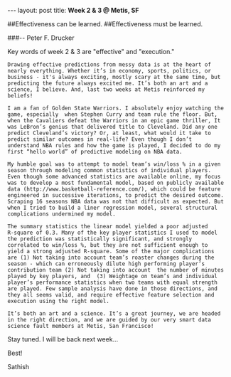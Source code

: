 --- layout: post title: **Week 2 & 3 @ Metis, SF**


##Effectiveness can be learned. 
##Effectiveness must be learned.

###-- Peter F. Drucker 

Key words of week 2 & 3 are "effective" and "execution."

	Drawing effective predictions from messy data is at the heart of
	nearly everything. Whether it’s in economy, sports, politics, or
	business - it's always exciting, mostly scary at the same time, but
	predicting the future always excited me. It’s both an art and a
	science, I believe. And, last two weeks at Metis reinforced my
	beliefs!

	I am a fan of Golden State Warriors. I absolutely enjoy watching the
	game, especially  when Stephen Curry and team rule the floor. But,
	when the Cavaliers defeat the Warriors in an epic game thriller, It
	was LeBron’s genius that delivered title to Cleveland. Did any one
	predict Cleveland’s victory? Or, at least, what would it take to
	predict similar outcomes in real-life? Even though I don’t
	understand NBA rules and how the game is played, I decided to do my
	first “hello world” of predictive modeling on NBA data.

	My humble goal was to attempt to model team’s win/loss % in a given
	season through modeling common statistics of individual players.
	Even though some advanced statistics are available online, my focus
	was to develop a most fundamental model, based on publicly available
	data (http://www.basketball-reference.com/), which could be feature
	engineered in successive iterations, to predict the desired outcome.
	Scraping 16 seasons NBA data was not that difficult as expected. But
	when I tried to build a liner regression model, several structural
	complications undermined my model.

	The summary statistics the linear model yielded a poor adjusted
	R-square of 0.3. Many of the key player statistics I used to model
	the prediction was statistically significant, and strongly
	correlated to win/loss %, but they are not sufficient enough to
	yield a strong adjusted R-square. Some of the major complications
	are (1) Not taking into account team’s roaster changes during the
	season - which can erroneously dilute high performing player’s
	contribution team (2) Not taking into account  the number of minutes
	played by key players, and  (3) Weightage on team’s and individual
	player’s performance statistics when two teams with equal strength
	are played. Few sample analysis have done in those directions, and
	they all seems valid, and require effective feature selection and
	execution using the right model.

 	It’s both an art and a science. It’s a great journey, we are headed
 	in the right direction, and we are guided by our very smart data
 	science fault members at Metis, San Francisco!


Stay tuned. I will be back next week...

Best!

Sathish